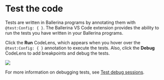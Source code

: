 # Test the code

Tests are written in Ballerina programs by annotating them with `@test:Config: { }`. The Ballerina VS Code extension provides the ability to run the tests you have written in your Ballerina programs.

Click the **Run** CodeLens, which appears when you hover over the `@test:Config: { }` annotation to execute the tests. Also, click the **Debug** CodeLens to add breakpoints and debug the tests.

<img src="https://github.com/wso2/docs-ballerina-vscode-extension/blob/revamp-vs-code-docs/en/docs/img/test-the-code/write-tests.png" class="cInlineImage-full"/>

For more information on debugging tests, see [Test debug sessions](ballerina/vscode/docs/debug-the-code/debug-using-codelens/#test-debug-sessions).